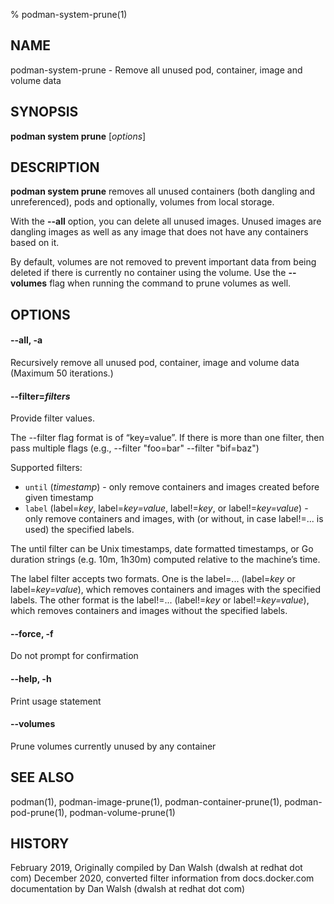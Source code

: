 % podman-system-prune(1)

## NAME
podman\-system\-prune - Remove all unused pod, container, image and volume data

## SYNOPSIS
**podman system prune** [*options*]

## DESCRIPTION
**podman system prune** removes all unused containers (both dangling and unreferenced), pods and optionally, volumes from local storage.

With the **--all** option, you can delete all unused images.  Unused images are dangling images as well as any image that does not have any containers based on it.

By default, volumes are not removed to prevent important data from being deleted if there is currently no container using the volume. Use the **--volumes** flag when running the command to prune volumes as well.

## OPTIONS
#### **--all**, **-a**

Recursively remove all unused pod, container, image and volume data (Maximum 50 iterations.)

#### **--filter**=*filters*

Provide filter values.

The --filter flag format is of “key=value”. If there is more than one filter, then pass multiple flags (e.g., --filter "foo=bar" --filter "bif=baz")

Supported filters:

- `until` (_timestamp_) - only remove containers and images created before given timestamp
- `label` (label=_key_, label=_key=value_, label!=_key_, or label!=_key=value_) - only remove containers and images, with (or without, in case label!=... is used) the specified labels.

The until filter can be Unix timestamps, date formatted timestamps, or Go duration strings (e.g. 10m, 1h30m) computed relative to the machine’s time.

The label filter accepts two formats. One is the label=... (label=_key_ or label=_key=value_), which removes containers and images with the specified labels. The other format is the label!=... (label!=_key_ or label!=_key=value_), which removes containers and images without the specified labels.

#### **--force**, **-f**

Do not prompt for confirmation

#### **--help**, **-h**

Print usage statement

#### **--volumes**

Prune volumes currently unused by any container

## SEE ALSO
podman(1), podman-image-prune(1), podman-container-prune(1), podman-pod-prune(1), podman-volume-prune(1)

## HISTORY
February 2019, Originally compiled by Dan Walsh (dwalsh at redhat dot com)
December 2020, converted filter information from docs.docker.com documentation by Dan Walsh (dwalsh at redhat dot com)

